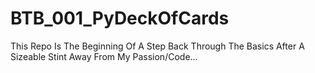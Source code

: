 # BTB_001_PyDeckOfCards
This Repo Is The Beginning Of A Step Back Through The Basics After A Sizeable Stint Away From My Passion/Code...
